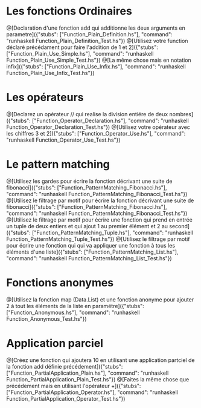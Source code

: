 # Les fonctions Ordinaires
@[Declaration d'une fonction add qui additionne les deux arguments en parametre]({"stubs": ["Function_Plain_Definition.hs"], "command": "runhaskell Function_Plain_Definition_Test.hs"})
@[Utilisez votre function déclaré précédament pour faire l'addition de 1 et 2]({"stubs": ["Function_Plain_Use_Simple.hs"], "command": "runhaskell Function_Plain_Use_Simple_Test.hs"})
@[La même chose mais en notation infix]({"stubs": ["Function_Plain_Use_Infix.hs"], "command": "runhaskell Function_Plain_Use_Infix_Test.hs"})

# Les opérateurs
@[Declarez un opérateur // qui realise la division entiére de deux nombres]({"stubs": ["Function_Operator_Declaration.hs"], "command": "runhaskell Function_Operator_Declaration_Test.hs"})
@[Utilisez votre opérateur avec les chiffres 3 et 2]({"stubs": ["Function_Operator_Use.hs"], "command": "runhaskell Function_Operator_Use_Test.hs"})

# Le pattern matching
@[Utilisez les gardes pour écrire la fonction décrivant une suite de fibonacci]({"stubs": ["Function_PatternMatching_Fibonacci.hs"], "command": "runhaskell Function_PatternMatching_Fibonacci_Test.hs"})
@[Utilisez le filtrage par motif pour écrire la fonction décrivant une suite de fibonacci]({"stubs": ["Function_PatternMatching_Fibonacci.hs"], "command": "runhaskell Function_PatternMatching_Fibonacci_Test.hs"})
@[Utilisez le filtrage par motif pour écrire une fonction qui prend en entrée un tuple de deux entiers et qui ajout 1 au premier élément et 2 au second]({"stubs": ["Function_PatternMatching_Tuple.hs"], "command": "runhaskell Function_PatternMatching_Tuple_Test.hs"})
@[Utilisez le filtrage par motif pour écrire une fonction qui qui va appliquer une fonction à tous les éléments d'une liste]({"stubs": ["Function_PatternMatching_List.hs"], "command": "runhaskell Function_PatternMatching_List_Test.hs"})

# Fonctions anonymes
@[Utilisez la fonction map (Data.List) et une fonction anonyme pour ajouter 2 à tout les éléments de la liste en paramétre]({"stubs": ["Function_Anonymous.hs"], "command": "runhaskell Function_Anonymous_Test.hs"})

# Application parciel
@[Créez une fonction qui ajoutera 10 en utilisant une application partciel de la fonction add définie précédement]({"stubs": ["Function_PartialApplication_Plain.hs"], "command": "runhaskell Function_PartialApplication_Plain_Test.hs"})
@[Faites la même chose que précédement mais en utilisant l'opérateur +]({"stubs": ["Function_PartialApplication_Operator.hs"], "command": "runhaskell Function_PartialApplication_Operator_Test.hs"})

